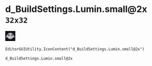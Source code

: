 # d_BuildSettings.Lumin.small@2x `32x32`
<img src="/img/d_BuildSettings.Lumin.small.png" width=32 height=32>

``` CSharp
EditorGUIUtility.IconContent("d_BuildSettings.Lumin.small@2x")
```
```
d_BuildSettings.Lumin.small@2x
```
